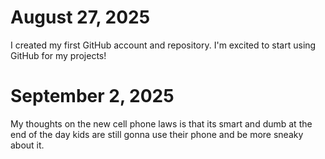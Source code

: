 # August 27, 2025
 I created my first GitHub account and repository. I'm excited to start using GitHub for my projects!
# September 2, 2025
My thoughts on the new cell phone laws is that its smart and dumb at the end of the day kids are still gonna use their phone and be more sneaky about it.
